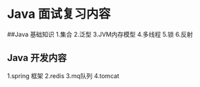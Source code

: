 # Java 面试复习内容

##Java 基础知识
1.集合
2.泛型
3.JVM内存模型
4.多线程
5.锁
6.反射

## Java 开发内容
1.spring 框架
2.redis
3.mq队列
4.tomcat






